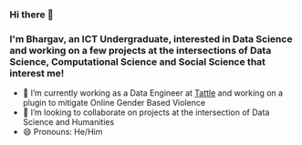 ### Hi there 👋

<!--
**Bhargav-Dave/Bhargav-Dave** is a ✨ _special_ ✨ repository because its `README.md` (this file) appears on your GitHub profile.

Here are some ideas to get you started:

- 🔭 I’m currently working on ...
- 🌱 I’m currently learning ...
- 👯 I’m looking to collaborate on ...
- 🤔 I’m looking for help with ...
- 💬 Ask me about ...
- 📫 How to reach me: ...
- 😄 Pronouns: ...
- ⚡ Fun fact: ...
-->

### I'm Bhargav, an ICT Undergraduate, interested in Data Science and working on a few projects at the intersections of Data Science, Computational Science and Social Science that interest me! 

- 🔭 I’m currently working as a Data Engineer at [Tattle](www.tattle.co.in) and working on a plugin to mitigate Online Gender Based Violence
- 👯 I’m looking to collaborate on projects at the intersection of Data Science and Humanities
- 😄 Pronouns: He/Him
